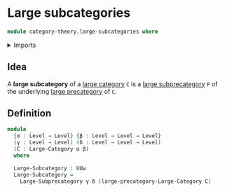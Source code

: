 # Large subcategories

```agda
module category-theory.large-subcategories where
```

<details><summary>Imports</summary>

```agda
open import category-theory.large-categories
open import category-theory.large-subprecategories

open import foundation.universe-levels
```

</details>

## Idea

A **large subcategory** of a
[large category](category-theory.large-categories.md) `C` is a
[large subprecategory](category-theory.large-subprecategories.md) `P` of the
underlying [large precategory](category-theory.large-precategories.md) of `C`.

## Definition

```agda
module _
  {α : Level → Level} {β : Level → Level → Level}
  (γ : Level → Level) (δ : Level → Level → Level)
  (C : Large-Category α β)
  where

  Large-Subcategory : UUω
  Large-Subcategory =
    Large-Subprecategory γ δ (large-precategory-Large-Category C)
```
